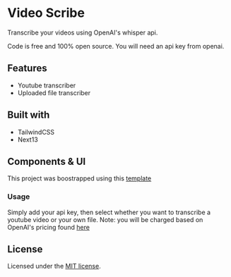 # Video Scribe

Transcribe your videos using OpenAI's whisper api.

Code is free and 100% open source. You will need an api key from openai.

## Features

- Youtube transcriber
- Uploaded file transcriber

## Built with

- TailwindCSS
- Next13

## Components & UI

This project was boostrapped using this [template](https://ui.shadcn.com/)

### Usage

Simply add your api key, then select whether you want to transcribe a youtube video or your own file. Note: you will be charged based on OpenAI's pricing found [here](https://openai.com/pricing)

## License

Licensed under the [MIT license](https://github.com/shadcn/ui/blob/main/LICENSE.md).
